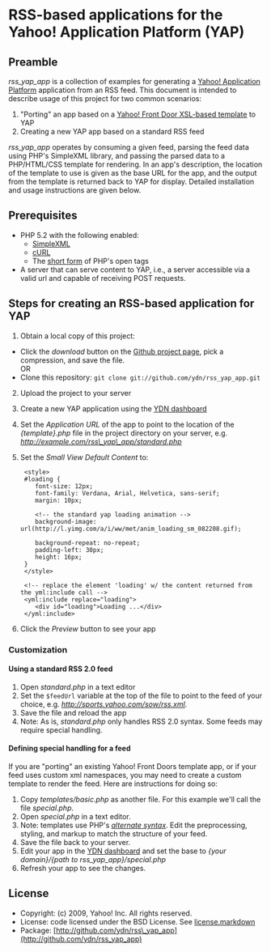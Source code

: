 # RSS-based applications for the Yahoo! Application Platform (YAP) 

## Preamble

_rss\_yap\_app_ is a collection of examples for generating a [Yahoo! Application Platform](http://developer.yahoo.com/yap) application from an RSS feed.  This document is intended to describe usage of this project for two common scenarios: 

1. "Porting" an app based on a [Yahoo! Front Door XSL-based template](http://public.yahoo.com/~jchu/) to YAP
2. Creating a new YAP app based on a standard RSS feed

_rss\_yap\_app_ operates by consuming a given feed, parsing the feed data using PHP's SimpleXML library, and passing the parsed data to a PHP/HTML/CSS template for rendering.  In an app's description, the location of the template to use is given as the base URL for the app, and the output from the template is returned back to YAP for display.  Detailed installation and usage instructions are given below.

## Prerequisites

* PHP 5.2 with the following enabled:
   * [SimpleXML](http://us2.php.net/simplexml)
   * [cURL](http://us.php.net/manual/en/ref.curl.php)
   * The [short form](http://www.php.net/manual/en/ini.core.php) of PHP's open tags
* A server that can serve content to YAP, i.e., a server accessible via a valid url and capable of receiving POST requests.

## Steps for creating an RSS-based application for YAP

1. Obtain a local copy of this project:
 * Click the _download_ button on the [Github project page](http://github.com/ydn/rss_yap_app), pick a compression, and save the file.  
 OR 
 * Clone this repository: `git clone git://github.com/ydn/rss_yap_app.git`
2. Upload the project to your server
3. Create a new YAP application using the [YDN dashboard](http://developer.yahoo.com/dashboard)
4. Set the _Application URL_ of the app to point to the location of the _{template}.php_ file in the project directory on your server, e.g. _http://example.com/rss\_yap\_app/standard.php_
5. Set the _Small View Default Content_ to:

        <style>
        #loading {
           font-size: 12px;
           font-family: Verdana, Arial, Helvetica, sans-serif;
           margin: 10px;
           
           <!-- the standard yap loading animation -->
           background-image: url(http://l.yimg.com/a/i/ww/met/anim_loading_sm_082208.gif);
           
           background-repeat: no-repeat;
           padding-left: 30px;
           height: 16px;
        }
        </style>
        
        <!-- replace the element 'loading' w/ the content returned from the yml:include call -->
        <yml:include replace="loading">
           <div id="loading">Loading ...</div>
        </yml:include>   
        
6. Click the _Preview_ button to see your app

### Customization

#### Using a standard RSS 2.0 feed

1. Open _standard.php_ in a text editor
2. Set the `$feedUrl` variable at the top of the file to point to the feed of your choice, e.g. _http://sports.yahoo.com/sow/rss.xml_.  
3. Save the file and reload the app
4. Note: As is, _standard.php_ only handles RSS 2.0 syntax.  Some feeds may require special handling.

#### Defining special handling for a feed

If you are "porting" an existing Yahoo! Front Doors template app, or if your feed uses custom xml namespaces, you may need to create a custom template to render the feed.  Here are instructions for doing so:

1. Copy _templates/basic.php_ as another file.  For this example we'll call the file _special.php_.
2. Open _special.php_ in a text editor.
3. Note: templates use PHP's [_alternate syntax_](http://us2.php.net/manual/en/control-structures.alternative-syntax.php). Edit the preprocessing, styling, and markup to match the structure of your feed.
4. Save the file back to your server.
5. Edit your app in the [YDN dashboard](http://developer.yahoo.com/dashboard) and set the base to _{your domain}/{path to rss\_yap\_app}/special.php_
6. Refresh your app to see the changes. 

## License

* Copyright: (c) 2009, Yahoo! Inc. All rights reserved.
* License: code licensed under the BSD License.  See [license.markdown](http://github.com/ydn/rss_yap_app/blob/master/license.markdown)
* Package: [http://github.com/ydn/rss\_yap_app](http://github.com/ydn/rss_yap_app)